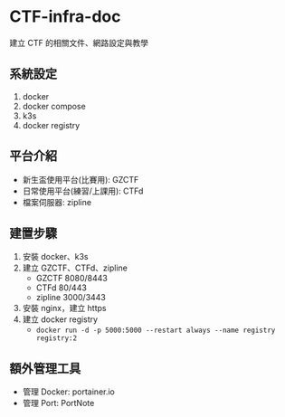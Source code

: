 # CTF-infra-doc
建立 CTF 的相關文件、網路設定與教學

## 系統設定
1. docker
2. docker compose
3. k3s
4. docker registry

## 平台介紹
- 新生盃使用平台(比賽用): GZCTF
- 日常使用平台(練習/上課用): CTFd
- 檔案伺服器: zipline

## 建置步驟
1. 安裝 docker、k3s
2. 建立 GZCTF、CTFd、zipline
    - GZCTF 8080/8443
    - CTFd 80/443
    - zipline 3000/3443
4. 安裝 nginx，建立 https
5. 建立 docker registry
    - `docker run -d -p 5000:5000 --restart always --name registry registry:2`

## 額外管理工具
- 管理 Docker: portainer.io
- 管理 Port: PortNote